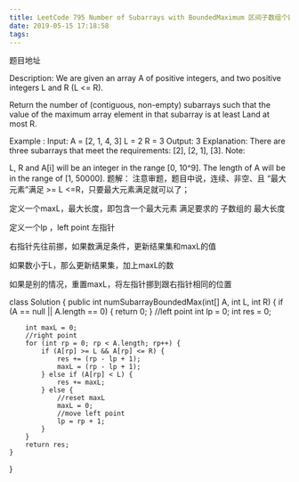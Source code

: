```yaml
---
title: LeetCode 795 Number of Subarrays with BoundedMaximum 区间子数组个数 题解
date: 2019-05-15 17:18:58
tags:
---
```


题目地址

Description:
We are given an array A of positive integers, and two positive integers L and R (L <= R).

Return the number of (contiguous, non-empty) subarrays such that the value of the maximum array element in that subarray is at least Land at most R.

Example :
Input: 
A = [2, 1, 4, 3]
L = 2
R = 3
Output: 3
Explanation: There are three subarrays that meet the requirements: [2], [2, 1], [3].
Note:

L, R and A[i] will be an integer in the range [0, 10^9].
The length of A will be in the range of [1, 50000].
题解：
注意审题，题目中说，连续、非空、且 “最大元素”满足 >= L <=R，只要最大元素满足就可以了；

定义一个maxL，最大长度，即包含一个最大元素 满足要求的 子数组的 最大长度

定义一个lp ，left point 左指针

右指针先往前挪，如果数满足条件，更新结果集和maxL的值

如果数小于L，那么更新结果集，加上maxL的数

如果是别的情况，重置maxL，将左指针挪到跟右指针相同的位置

class Solution {
    public int numSubarrayBoundedMax(int[] A, int L, int R) {
        if (A == null || A.length == 0) {
            return 0;
        }
        //left point
        int lp = 0;
        int res = 0;

        int maxL = 0;
        //right point
        for (int rp = 0; rp < A.length; rp++) {
            if (A[rp] >= L && A[rp] <= R) {
                res += (rp - lp + 1);
                maxL = (rp - lp + 1);
            } else if (A[rp] < L) {
                res += maxL;
            } else {
                //reset maxL
                maxL = 0;
                //move left point
                lp = rp + 1;
            }
        }
        return res;
    }
}
